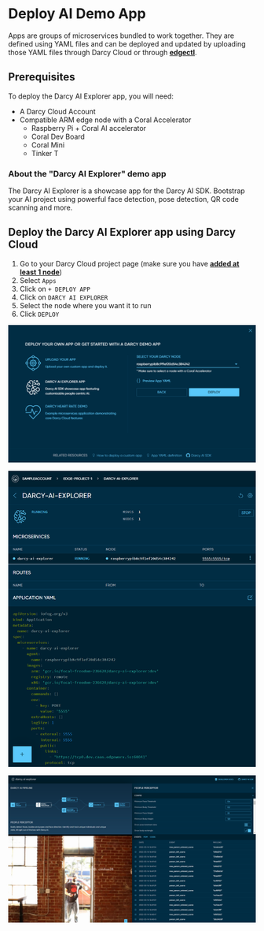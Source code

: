 # Deploy AI Demo App

Apps are groups of microservices bundled to work together. They are defined using YAML files and can be deployed and updated by uploading those YAML files through Darcy Cloud or through [**edgectl**](../get-started-edgectl/).

## Prerequisites

To deploy the Darcy AI Explorer app, you will need:

* A Darcy Cloud Account
* Compatible ARM edge node with a Coral Accelerator
  * Raspberry Pi + Coral AI accelerator
  * Coral Dev Board
  * Coral Mini
  * Tinker T

### About the "Darcy AI Explorer" demo app

The Darcy AI Explorer is a showcase app for the Darcy AI SDK. Bootstrap your AI project using powerful face detection, pose detection, QR code scanning and more.



## Deploy the Darcy AI Explorer app using Darcy Cloud

1. Go to your Darcy Cloud project page (make sure you have [**added at least 1 node**](nodes/get-started-add-node.md))
2. Select `Apps`
3. Click on `+ DEPLOY APP`
4. Click on `DARCY AI EXPLORER`
5. Select the node where you want it to run
6. Click `DEPLOY`

&#x20;

![](../../.gitbook/assets/17done.png)

![](../../.gitbook/assets/18done.png)

![](../../.gitbook/assets/19done.png)

